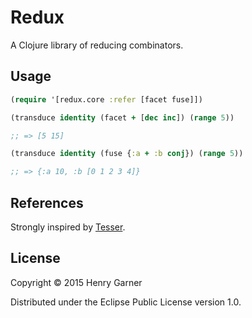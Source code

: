 # Redux

A Clojure library of reducing combinators.

## Usage

```clojure
(require '[redux.core :refer [facet fuse]])

(transduce identity (facet + [dec inc]) (range 5))

;; => [5 15]

(transduce identity (fuse {:a + :b conj}) (range 5))

;; => {:a 10, :b [0 1 2 3 4]}

```

## References

Strongly inspired by [Tesser](https://github.com/aphyr/tesser).

## License

Copyright © 2015 Henry Garner

Distributed under the Eclipse Public License version 1.0.
